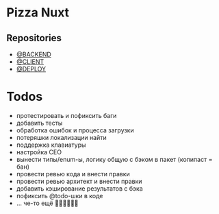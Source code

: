 # Pizza Nuxt

## Repositories
- [@BACKEND](https://github.com/RASEM0N/Pizza-Backend)
- [@CLIENT](https://github.com/RASEM0N/Pizza-Client)
- [@DEPLOY](https://github.com/RASEM0N/Pizza-Deploy)

# Todos
- протестировать и пофиксить баги
- добавить тесты
- обработка ошибок и процесса загрузки
- потеряшки локализации найти
- поддержка клавиатуры
- настройка СЕО
- вынести типы/enum-ы, логику общую с бэком в пакет (копипаст = бан)
- провести ревью кода и внести правки
- провести ревью архитект и внести правки
- добавить кэширование результатов с бэка
- пофиксить @todo-шки в коде
- ... че-то ещё 🐱‍👤🐱‍👤🐱‍👤
